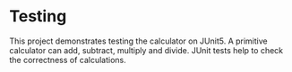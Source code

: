 # Testing

This project demonstrates testing the calculator on JUnit5. A primitive calculator can add, subtract, multiply and divide. JUnit tests help to check the correctness of calculations.
